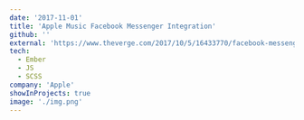 ```yaml
---
date: '2017-11-01'
title: 'Apple Music Facebook Messenger Integration'
github: ''
external: 'https://www.theverge.com/2017/10/5/16433770/facebook-messenger-apple-music-bot-song-streaming'
tech:
  - Ember
  - JS
  - SCSS
company: 'Apple'
showInProjects: true
image: './img.png'
---
```


